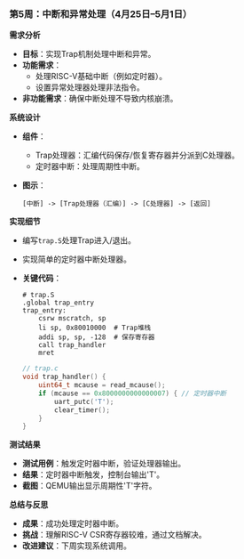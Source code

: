 
### 第5周：中断和异常处理（4月25日–5月1日）

**需求分析**

- **目标**：实现Trap机制处理中断和异常。
- **功能需求**：
  - 处理RISC-V基础中断（例如定时器）。
  - 设置异常处理器处理非法指令。
- **非功能需求**：确保中断处理不导致内核崩溃。

**系统设计**

- **组件**：

  - Trap处理器：汇编代码保存/恢复寄存器并分派到C处理器。
  - 定时器中断：处理周期性中断。

- **图示**：

  ```
  [中断] -> [Trap处理器（汇编）] -> [C处理器] -> [返回]
  ```

**实现细节**

- 编写`trap.S`处理Trap进入/退出。

- 实现简单的定时器中断处理器。

- **关键代码**：

  ```assembly
  # trap.S
  .global trap_entry
  trap_entry:
      csrw mscratch, sp
      li sp, 0x80010000  # Trap堆栈
      addi sp, sp, -128  # 保存寄存器
      call trap_handler
      mret
  ```

  ```c
  // trap.c
  void trap_handler() {
      uint64_t mcause = read_mcause();
      if (mcause == 0x8000000000000007) { // 定时器中断
          uart_putc('T');
          clear_timer();
      }
  }
  ```

**测试结果**

- **测试用例**：触发定时器中断，验证处理器输出。
- **结果**：定时器中断触发，控制台输出'T'。
- **截图**：QEMU输出显示周期性'T'字符。

**总结与反思**

- **成果**：成功处理定时器中断。
- **挑战**：理解RISC-V CSR寄存器较难，通过文档解决。
- **改进建议**：下周实现系统调用。